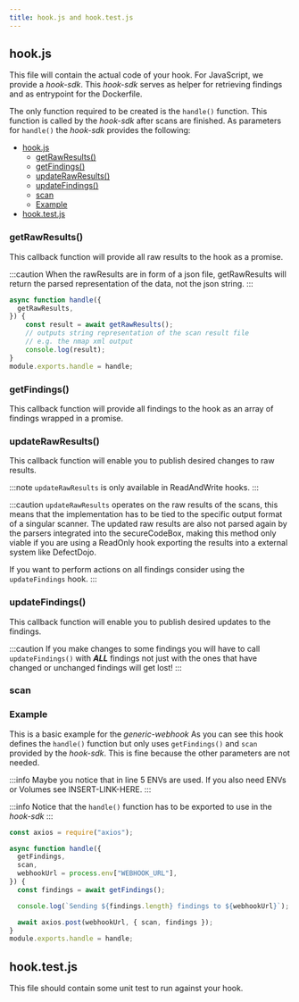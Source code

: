 ```yaml
---
title: hook.js and hook.test.js
---
```


## hook.js

This file will contain the actual code of your hook.
For JavaScript, we provide a *hook-sdk*.
This *hook-sdk* serves as helper for retrieving findings and as entrypoint for the Dockerfile.

The only function required to be created is the `handle()` function.
This function is called by the *hook-sdk* after scans are finished.
As parameters for `handle()` the *hook-sdk* provides the following:
- [hook.js](#hookjs)
  - [getRawResults()](#getrawresults)
  - [getFindings()](#getfindings)
  - [updateRawResults()](#updaterawresults)
  - [updateFindings()](#updatefindings)
  - [scan](#scan)
  - [Example](#example)
- [hook.test.js](#hooktestjs)

### getRawResults()

This callback function will provide all raw results to the hook as a promise.

:::caution
When the rawResults are in form of a json file, getRawResults will return the parsed representation of the data, not the json string.
:::

```js
async function handle({
  getRawResults,
}) {
    const result = await getRawResults();
    // outputs string representation of the scan result file
    // e.g. the nmap xml output
    console.log(result);
}
module.exports.handle = handle;
```

### getFindings()

This callback function will provide all findings to the hook as an array of findings wrapped in a promise.

### updateRawResults()

This callback function will enable you to publish desired changes to raw results.

:::note
`updateRawResults` is only available in ReadAndWrite hooks.
:::

:::caution
`updateRawResults` operates on the raw results of the scans, this means that the implementation has to be tied to the specific output format of a singular scanner. The updated raw results are also not parsed again by the parsers integrated into the secureCodeBox, making this method only viable if you are using a ReadOnly hook exporting the results into a external system like DefectDojo.

If you want to perform actions on all findings consider using the `updateFindings` hook.
:::

### updateFindings()

This callback function will enable you to publish desired updates to the findings.

:::caution
If you make changes to some findings you will have to call `updateFindings()` with ***ALL*** findings not just with the ones that have changed or unchanged findings will get lost!
:::

### scan

### Example

This is a basic example for the *generic-webhook*
As you can see this hook defines the `handle()` function but only uses `getFindings()` and `scan` provided by the *hook-sdk*.
This is fine because the other parameters are not needed.

:::info
Maybe you notice that in line 5 ENVs are used.
If you also need ENVs or Volumes see INSERT-LINK-HERE.
:::

:::info
Notice that the `handle()` function has to be exported to use in the *hook-sdk*
:::

```js
const axios = require("axios");

async function handle({
  getFindings,
  scan,
  webhookUrl = process.env["WEBHOOK_URL"],
}) {
  const findings = await getFindings();

  console.log(`Sending ${findings.length} findings to ${webhookUrl}`);

  await axios.post(webhookUrl, { scan, findings });
}
module.exports.handle = handle;
```

## hook.test.js

This file should contain some unit test to run against your hook.
